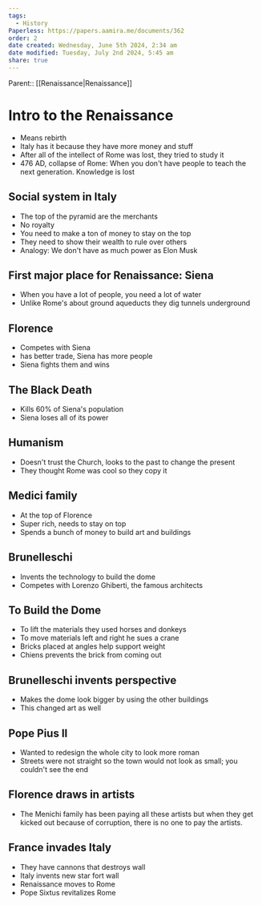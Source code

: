 ```yaml
---
tags:
  - History
Paperless: https://papers.aamira.me/documents/362
order: 2
date created: Wednesday, June 5th 2024, 2:34 am
date modified: Tuesday, July 2nd 2024, 5:45 am
share: true
---
```


Parent:: [[Renaissance|Renaissance]]

# Intro to the Renaissance

- Means rebirth
- Italy has it because they have more money and stuff
- After all of the intellect of Rome was lost, they tried to study it
- 476 AD, collapse of Rome: When you don't have people to teach the next generation. Knowledge is lost

## Social system in Italy

- The top of the pyramid are the merchants
- No royalty
- You need to make a ton of money to stay on the top
- They need to show their wealth to rule over others
- Analogy: We don't have as much power as Elon Musk

## First major place for Renaissance: Siena

- When you have a lot of people, you need a lot of water
- Unlike Rome's about ground aqueducts they dig tunnels underground

## Florence

- Competes with Siena
- has better trade, Siena has more people
- Siena fights them and wins

## The Black Death

- Kills 60% of Siena's population
- Siena loses all of its power

## Humanism

- Doesn't trust the Church, looks to the past to change the present
- They thought Rome was cool so they copy it

## Medici family

- At the top of Florence
- Super rich, needs to stay on top
- Spends a bunch of money to build art and buildings

## Brunelleschi

- Invents the technology to build the dome
- Competes with Lorenzo Ghiberti, the famous architects

## To Build the Dome

- To lift the materials they used horses and donkeys
- To move materials left and right he sues a crane
- Bricks placed at angles help support weight
- Chiens prevents the brick from coming out

## Brunelleschi invents perspective

- Makes the dome look bigger by using the other buildings
- This changed art as well

## Pope Pius II

- Wanted to redesign the whole city to look more roman
- Streets were not straight so the town would not look as small; you couldn't see the end

## Florence draws in artists

- The Menichi family has been paying all these artists but when they get kicked out because of corruption, there is no one to pay the artists.

## France invades Italy

- They have cannons that destroys wall
- Italy invents new star fort wall
- Renaissance moves to Rome
- Pope Sixtus revitalizes Rome
